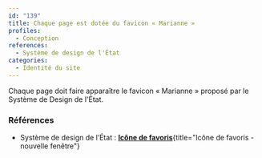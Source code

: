 ```yaml
---
id: "139"
title: Chaque page est dotée du favicon « Marianne »
profiles:
  - Conception
references:
  - Système de design de l'État
categories:
  - Identité du site
---
```


Chaque page doit faire apparaître le favicon « Marianne » proposé par le Système de Design de l'État.


### Références

* Système de design de l’État : [**Icône de favoris**](https://www.systeme-de-design.gouv.fr/elements-d-interface/composants/icones-de-favoris){title="Icône de favoris - nouvelle fenêtre"}
